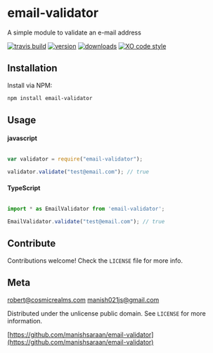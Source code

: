 # email-validator
A simple module to validate an e-mail address

[![travis build](https://img.shields.io/travis/manishsaraan/email-validator.svg?style=flat-square)](https://travis-ci.org/manishsaraan/email-validator)
[![version](https://img.shields.io/npm/v/email-validator.svg?style=flat-square)]((http://npm.im/email-validator))
[![downloads](https://img.shields.io/npm/dm/email-validator.svg?style=flat-square)](https://npm-stat.com/charts.html?package=email-validators&from=2015-08-01)
[![XO code style](https://img.shields.io/badge/code_style-XO-5ed9c7.svg?style=flat-square)](https://github.com/xojs/xo)

## Installation
Install via NPM:

```bash
npm install email-validator

```

## Usage

#### javascript

```javascript

var validator = require("email-validator");

validator.validate("test@email.com"); // true

```

#### TypeScript

```typescript

import * as EmailValidator from 'email-validator';

EmailValidator.validate("test@email.com"); // true


```

## Contribute

Contributions welcome! Check the ``LICENSE`` file for more info.

## Meta

robert@cosmicrealms.com
manish021js@gmail.com

Distributed under the unlicense public domain. See ``LICENSE`` for more information.

[https://github.com/manishsaraan/email-validator](https://github.com/manishsaraan/email-validator)
